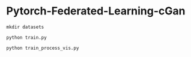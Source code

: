 # Pytorch-Federated-Learning-cGan

```
mkdir datasets
```
```
python train.py
```
```
python train_process_vis.py
```
